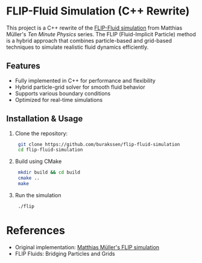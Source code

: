 # FLIP-Fluid Simulation (C++ Rewrite)

This project is a C++ rewrite of the [FLIP-Fluid simulation](https://github.com/matthias-research/pages/blob/master/tenMinutePhysics/18-flip.html) from Matthias Müller's _Ten Minute Physics_ series. The FLIP (Fluid-Implicit Particle) method is a hybrid approach that combines particle-based and grid-based techniques to simulate realistic fluid dynamics efficiently.

## Features

- Fully implemented in C++ for performance and flexibility
- Hybrid particle-grid solver for smooth fluid behavior
- Supports various boundary conditions
- Optimized for real-time simulations

## Installation & Usage

1. Clone the repository:
   ```bash
    git clone https://github.com/burakssen/flip-fluid-simulation
    cd flip-fluid-simulation
   ```
2. Build using CMake
   ```bash
    mkdir build && cd build
    cmake ..
    make
   ```
3. Run the simulation

   ```bash
    ./flip
   ```

# References

- Original implementation: [Matthias Müller's FLIP simulation](https://github.com/matthias-research/pages/blob/master/tenMinutePhysics/18-flip.html)
- FLIP Fluids: Bridging Particles and Grids
